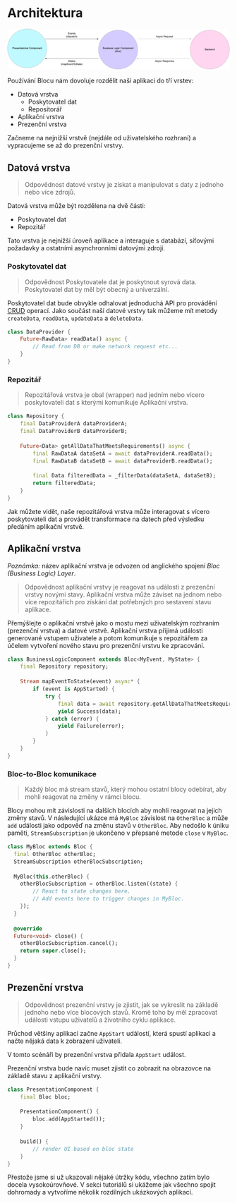 # Architektura

![Bloc Architecture](../assets/bloc_architecture.png)

Používání Blocu nám dovoluje rozdělit naší aplikaci do tří vrstev:

- Datová vrstva
  - Poskytovatel dat
  - Repositorář
- Aplikační vrstva
- Prezenční vrstva

Začneme na nejnižší vrstvě (nejdále od uživatelského rozhraní) a vypracujeme se až do prezenční vrstvy.

## Datová vrstva

> Odpovědnost datové vrstvy je získat a manipulovat s daty z jednoho nebo více zdrojů.

Datová vrstva může být rozdělena na dvě části:

- Poskytovatel dat
- Repozitář

Tato vrstva je nejnižší úroveň aplikace a interaguje s databází, síťovými požadavky a ostatními asynchronními datovými zdroji.

### Poskytovatel dat

> Odpovědnost Poskytovatele dat je poskytnout syrová data. Poskytovatel dat by měl být obecný a univerzální.

Poskytovatel dat bude obvykle odhalovat jednoduchá API pro provádění [CRUD](https://cs.wikipedia.org/wiki/CRUD) operací. Jako součást naší datové vrstvy tak můžeme mít metody `createData`, `readData`, `updateData` a `deleteData`.

```dart
class DataProvider {
    Future<RawData> readData() async {
        // Read from DB or make network request etc...
    }
}
```

### Repozitář

> Repozitářová vrstva je obal (wrapper) nad jedním nebo vícero poskytovateli dat s kterými komunikuje Aplikační vrstva.

```dart
class Repository {
    final DataProviderA dataProviderA;
    final DataProviderB dataProviderB;

    Future<Data> getAllDataThatMeetsRequirements() async {
        final RawDataA dataSetA = await dataProviderA.readData();
        final RawDataB dataSetB = await dataProviderB.readData();

        final Data filteredData = _filterData(dataSetA, dataSetB);
        return filteredData;
    }
}
```

Jak můžete vidět, naše repozitářová vrstva může interagovat s vícero poskytovateli dat a provádět transformace na datech před výsledku předáním aplikační vrstvě.

## Aplikační vrstva

*Poznámka:* název aplikační vrstva je odvozen od anglického spojení *Bloc (Business Logic) Layer*.

> Odpovědnost aplikační vrstvy je reagovat na události z prezenční vrstvy novými stavy. Aplikační vrstva může záviset na jednom nebo více repozitářích pro získání dat potřebných pro sestavení stavu aplikace.

Přemýšlejte o aplikační vrstvě jako o mostu mezi uživatelským rozhraním (prezenční vrstva) a datové vrstvě. Aplikační vrstva přijímá události generované vstupem uživatele a potom komunikuje s repozitářem za účelem vytvoření nového stavu pro prezenční vrstvu ke zpracování.

```dart
class BusinessLogicComponent extends Bloc<MyEvent, MyState> {
    final Repository repository;

    Stream mapEventToState(event) async* {
        if (event is AppStarted) {
            try {
                final data = await repository.getAllDataThatMeetsRequirements();
                yield Success(data);
            } catch (error) {
                yield Failure(error);
            }
        }
    }
}
```

### Bloc-to-Bloc komunikace

> Každý bloc má stream stavů, který mohou ostatní blocy odebírat, aby mohli reagovat na změny v rámci blocu.

Blocy mohou mít závislosti na dalších blocích aby mohli reagovat na jejich změny stavů. V následující ukázce má `MyBloc` závislost na `OtherBloc` a může `add` události jako odpověď na změnu stavů v `OtherBloc`. Aby nedošlo k úniku paměti, `StreamSubscription` je ukončeno v přepsané metode `close` v `MyBloc`.

```dart
class MyBloc extends Bloc {
  final OtherBloc otherBloc;
  StreamSubscription otherBlocSubscription;

  MyBloc(this.otherBloc) {
    otherBlocSubscription = otherBloc.listen((state) {
        // React to state changes here.
        // Add events here to trigger changes in MyBloc.
    });
  }

  @override
  Future<void> close() {
    otherBlocSubscription.cancel();
    return super.close();
  }
}
```

## Prezenční vrstva

> Odpovědnost prezenční vrstvy je zjistit, jak se vykreslit na základě jednoho nebo více blocových stavů. Kromě toho by měl zpracovat události vstupu uživatelů a životního cyklu aplikace.

Průchod většiny aplikací začne `AppStart` událostí, která spustí aplikaci a načte nějaká data k zobrazení uživateli.

V tomto scénáři by prezenční vrstva přidala `AppStart` událost.

Prezenční vrstva bude navíc muset zjistit co zobrazit na obrazovce na základě stavu z aplikační vrstvy.

```dart
class PresentationComponent {
    final Bloc bloc;

    PresentationComponent() {
        bloc.add(AppStarted());
    }

    build() {
        // render UI based on bloc state
    }
}
```

Přestože jsme si už ukazovali nějaké útržky kódu, všechno zatím bylo docela vysokoúrovňové. V sekci tutoriálů si ukážeme jak všechno spojit dohromady a vytvoříme několik rozdílných ukázkových aplikací.
